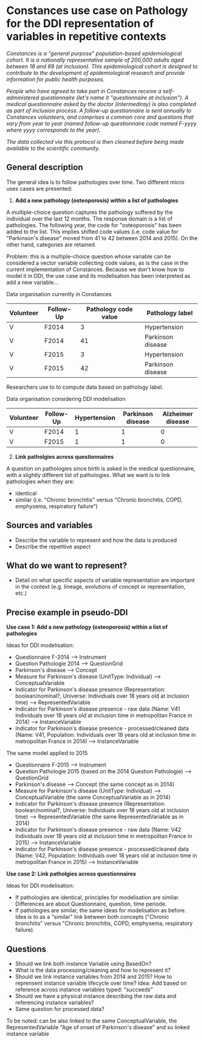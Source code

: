 # Constances use case on Pathology for the DDI representation of variables in repetitive contexts

*Constances is a "general purpose" population-based epidemiological cohort. It is a nationally representative sample of 200,000 adults aged between 18 and 69 (at inclusion). This epidemiological cohort is designed to contribute to the development of epidemiological research and provide information for public health purposes.*

*People who have agreed to take part in Constances receive a self-administered questionnaire (let's name it "questionnaire at inclusion"). A medical questionnaire asked by the doctor (intermediray) is also completed as part of inclusion process. A follow-up questionnaire is sent annually to Constances volunteers, and comprises a common core and questions that vary from year to year (named follow-up questionnaire code named F-yyyy where yyyy corresponds to the year).*

*The data collected via this protocol is then cleaned before being made available to the scientific community.*

## General description
The general idea is to follow pathologies over time. Two different micro uses cases are presented:

1. **Add a new pathology (osteoporosis) within a list of pathologies**

A multiple-choice question captures the pathology suffered by the individual over the last 12 months. The response domain is a list of pathologies. The following year, the code for "osteoporosis" has been added to the list. This implies shifted code values (i.e. code value for "Parkinson's disease" moved from 41 to 42 between 2014 and 2015). On the other hand, categories are retained.

Problem: this is a multiple-choice question whose variable can be considered a vector variable collecting code values, as is the case in the current implementation of Constances. Because we don't know how to model it in DDI, the use case and its modelisation has been interpreted as add a new variable...

Data organisation currently in Constances

| Volunteer | Follow-Up | Pathology code value| Pathology label |
| -------- | -------- | -------- | -------- |
| V    | F2014     | 3 | Hypertension |
| V | F2014 | 41 | Parkinson disease |
| V    | F2015     | 3 | Hypertension |
| V | F2015 | 42 | Parkinson disease |

Researchers use to to compute data based on pathology label.

Data organisation considering DDI modelisation

| Volunteer | Follow-Up | Hypertension | Parkinson disease | Alzheimer disease |
|-----------|-----------|--------------|-------------------|-------------------|
| V         | F2014     | 1            | 1                 | 0                 |
| V         | F2015     | 1            | 1                 | 0                 |

2. **Link patholgies across questionnaires**

A question on pathologies since birth is asked in the medical questionnaire, with a slightly different list of pathologies. What we want is to link pathologies when they are:
  - identical
  - similar (i.e. "Chronic bronchitis" versus "Chronic bronchitis, COPD, emphysema, respiratory failure")

## Sources and variables
- Describe the variable to represent and how the data is produced
- Describe the repetitive aspect

## What do we want to represent?
- Detail on what specific aspects of variable representation are important in the context (e.g. lineage, evolutions of concept or representation, etc.)

## Precise example in pseudo-DDI
**Use case 1: Add a new pathology (osteoporosis) within a list of pathologies**

Ideas for DDI modelisation:
- Questionnaire F-2014 --> Instrument
- Question Pathologie 2014 --> QuestionGrid
- Parkinson's disease --> Concept
- Measure for Parkinson's disease (UnitType: Individual) --> ConceptualVariable
- Indicator for Parkinson's disease presence  (Representation: boolean/nominal?, Universe: Individuals over 18 years old at inclusion time) --> RepresentedVariable
- Indicator for Parkinson's disease presence - raw data (Name: V41 Individuals over 18 years old at inclusion time in metropolitan France in 2014) --> InstanceVariable
- Indicator for Parkinson's disease presence - processed/cleaned data (Name: V41, Population: Individuals over 18 years old at inclusion time in metropolitan France in 2014) --> InstanceVariable

The same model applied to 2015
- Questionnaire F-2015 --> Instrument
- Question Pathologie 2015 (based on the 2014 Question Pathologie) --> QuestionGrid
- Parkinson's disease --> Concept (the same concept as in 2014)
- Measure for Parkinson's disease (UnitType: Individual) --> ConceptualVariable (the same ConceptualVariable as in 2014)
- Indicator for Parkinson's disease presence  (Representation: boolean/nominal?, Universe: Individuals over 18 years old at inclusion time) --> RepresentedVariable (the same RepresentedVariable as in 2014)
- Indicator for Parkinson's disease presence - raw data (Name: V42 Individuals over 18 years old at inclusion time in metropolitan France in 2015) --> InstanceVariable
- Indicator for Parkinson's disease presence - processed/cleaned data (Name: V42, Population: Individuals over 18 years old at inclusion time in metropolitan France in 2015) --> InstanceVariable


**Use case 2: Link patholgies across questionnaires**

Ideas for DDI modelisation:
- If pathologies are identical, principles for modelisation are similar. Differences are about Questionnaire, question, time periode.
- If pathologies are similar, the same ideas for modelisation as before. Idea is to as a "similar" link between both concepts ("Chronic bronchitis" versus "Chronic bronchitis, COPD, emphysema, respiratory failure).


## Questions
- Should we link both instance Variable using BasedOn?
- What is the data processing/cleaning and how to represent it?
- Should we link instance variables from 2014 and 2015? How to reprensent instance variable lifecycle over time? Idea: Add based on reference across instance variables typed: "succeeds"
- Should we have a physical instance describing the raw data and referencing instance variables?
- Same question for processed data? 

To be noted: can be also linked to the same ConceptualVariable, the RepresentedVariable "Age of onset of Parkinson's disease" and so linked instance variable